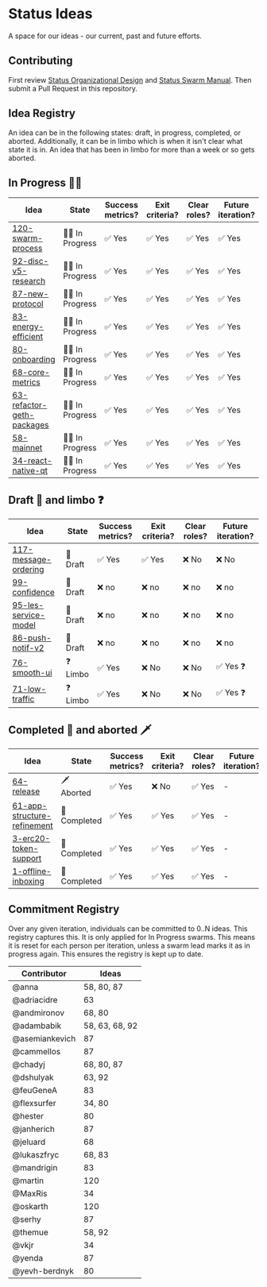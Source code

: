 # Status Ideas

A space for our ideas - our current, past and future efforts.

## Contributing

First review [Status Organizational Design](https://wiki.status.im/Status_Organisational_Design) and
[Status Swarm Manual](MANUAL.md).
Then submit a Pull Request in this repository.

## Idea Registry

An idea can be in the following states: draft, in progress, completed, or
aborted. Additionally, it can be in limbo which is when it isn't clear what
state it is in. An idea that has been in limbo for more than a week or so gets
aborted.

## In Progress :walking_man:

| Idea                                                                | State                     | Success metrics?       | Exit criteria?         | Clear roles?           | Future iteration?                 |
|---------------------------------------------------------------------|---------------------------|------------------------|------------------------|------------------------|-----------------------------------|
| [120-swarm-process](ideas/120-swarm-process.md)                     | :walking_man: In Progress | :white_check_mark: Yes | :white_check_mark: Yes | :white_check_mark: Yes | :white_check_mark: Yes            |
| [92-disc-v5-research](ideas/92-disc-v5-research.md)                 | :walking_man: In Progress | :white_check_mark: Yes | :white_check_mark: Yes | :white_check_mark: Yes | :white_check_mark: Yes            |
| [87-new-protocol](ideas/87-new-protocol.md)                         | :walking_man: In Progress | :white_check_mark: Yes | :white_check_mark: Yes | :white_check_mark: Yes | :white_check_mark: Yes            |
| [83-energy-efficient](ideas/83-energy-efficient.md)                 | :walking_man: In Progress | :white_check_mark: Yes | :white_check_mark: Yes | :white_check_mark: Yes | :white_check_mark: Yes            |
| [80-onboarding](ideas/80-onboarding.md)                             | :walking_man: In Progress | :white_check_mark: Yes | :white_check_mark: Yes | :white_check_mark: Yes | :white_check_mark: Yes            |
| [68-core-metrics](ideas/68-core-metrics.md)                         | :walking_man: In Progress | :white_check_mark: Yes | :white_check_mark: Yes | :white_check_mark: Yes | :white_check_mark: Yes            |
| [63-refactor-geth-packages](ideas/63-refactor-geth-packages.md)     | :walking_man: In Progress | :white_check_mark: Yes | :white_check_mark: Yes | :white_check_mark: Yes | :white_check_mark: Yes            |
| [58-mainnet](ideas/58-mainnet.md) | :walking_man: In Progress    | :white_check_mark: Yes | :white_check_mark: Yes | :white_check_mark: Yes | :white_check_mark: Yes |
| [34-react-native-qt](ideas/34-react-native-qt.md)                   | :walking_man: In Progress | :white_check_mark: Yes | :white_check_mark: Yes | :white_check_mark: Yes | :white_check_mark: Yes            |

## Draft :seedling: and limbo :question:
| Idea                                                                | State                     | Success metrics?       | Exit criteria?         | Clear roles?           | Future iteration?                 |
|---------------------------------------------------------------------|---------------------------|------------------------|------------------------|------------------------|-----------------------------------|
| [117-message-ordering](ideas/117-message-ordering.md)               | :seedling: Draft          | :white_check_mark: Yes | :white_check_mark: Yes | :x: No                  | :x: No         |
| [99-confidence](ideas/99-confidence.md)                             | :seedling: Draft          | :x: no                 | :x: no                 | :x: no                 | :x: no                            |
| [95-les-service-model](ideas/095-les-service-model/)                | :seedling: Draft          | :x: no                 | :x: no                 | :x: no                 | :x: no                            |
| [86-push-notif-v2](ideas/86-push-notif-v2.md)                       | :seedling: Draft          | :x: no                 | :x: no                 | :x: no                 | :x: no                            |
| [76-smooth-ui](ideas/smooth-ui.md)                                  | :question: Limbo          | :white_check_mark: Yes | :x: No                 | :x: No                 | :white_check_mark: Yes :question: |
| [71-low-traffic](ideas/71-low-traffic.md)                           | :question: Limbo          | :white_check_mark: Yes | :x: No                 | :x: No                 | :white_check_mark: Yes :question: |

## Completed :champagne: and aborted :dagger:

| Idea                                                                | State                     | Success metrics?       | Exit criteria?         | Clear roles?           | Future iteration?                 |
|---------------------------------------------------------------------|---------------------------|------------------------|------------------------|------------------------|-----------------------------------|
| [64-release](ideas/64-release.md)                                   | :dagger: Aborted          | :white_check_mark: Yes | :x: No                 | :white_check_mark: Yes | -                                 |
| [61-app-structure-refinement](ideas/61-app-structure-refinement.md) | :champagne: Completed     | :white_check_mark: Yes | :white_check_mark: Yes | :white_check_mark: Yes | -                                 |
| [3-erc20-token-support](ideas/3-erc20-token-support.md)             | :champagne: Completed     | :white_check_mark: Yes | :white_check_mark: Yes | :white_check_mark: Yes | -                                 |
| [1-offline-inboxing](ideas/1-offline-inboxing.md)                   | :champagne: Completed     | :white_check_mark: Yes | :white_check_mark: Yes | :white_check_mark: Yes | -                                 |

## Commitment Registry

Over any given iteration, individuals can be committed to 0..N ideas. This
registry captures this. It is only applied for In Progress swarms. This means it
is reset for each person per iteration, unless a swarm lead marks it as in
progress again. This ensures the registry is kept up to date.

| Contributor   |  Ideas |
|---------------|--------|
| @anna         |     58, 80, 87 |
| @adriacidre   | 63     |
| @andmironov   | 68, 80 |
| @adambabik    | 58, 63, 68, 92 |
| @asemiankevich | 87 |
| @cammellos    |     87 |
| @chadyj       | 68, 80, 87 |
| @dshulyak     |     63, 92 |
| @feuGeneA     |     83 |
| @flexsurfer   | 34, 80 |
| @hester       |     80 |
| @janherich    |     87 |
| @jeluard      |     68 |
| @lukaszfryc   | 68, 83 |
| @mandrigin    |     83 |
| @martin       |    120 |
| @MaxRis       |     34 |
| @oskarth      |    120 |
| @serhy        | 87     |
| @themue       | 58, 92 |
| @vkjr         |     34 |
| @yenda        |     87 |
| @yevh-berdnyk |     80 |
